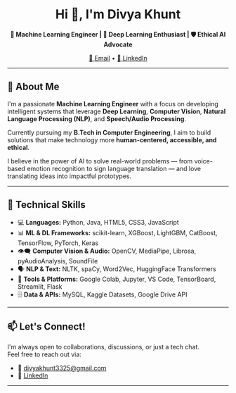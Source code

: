 <h1 align="center">Hi 👋, I'm Divya Khunt</h1>

<p align="center">
  <b>🤖 Machine Learning Engineer | 🧠 Deep Learning Enthusiast | 🛡️ Ethical AI Advocate</b><br>
</p>

<p align="center">
  <a href="mailto:divyakhunt3325@gmail.com">📧 Email</a> • 
  <a href="https://www.linkedin.com/in/divya-khunt-142a61273/">💼 LinkedIn</a>
</p>

---

## 🚀 About Me

I'm a passionate **Machine Learning Engineer** with a focus on developing intelligent systems that leverage **Deep Learning**, **Computer Vision**, **Natural Language Processing (NLP)**, and **Speech/Audio Processing**.

Currently pursuing my **B.Tech in Computer Engineering**, I aim to build solutions that make technology more **human-centered, accessible, and ethical**.

I believe in the power of AI to solve real-world problems — from voice-based emotion recognition to sign language translation — and love translating ideas into impactful prototypes.

---

## 🧠 Technical Skills

- 💻 **Languages:** Python, Java, HTML5, CSS3, JavaScript  
- 📊 **ML & DL Frameworks:** scikit-learn, XGBoost, LightGBM, CatBoost, TensorFlow, PyTorch, Keras  
- 👁️‍🗨️ **Computer Vision & Audio:** OpenCV, MediaPipe, Librosa, pyAudioAnalysis, SoundFile  
- 🗣️ **NLP & Text:** NLTK, spaCy, Word2Vec, HuggingFace Transformers  
- 🧰 **Tools & Platforms:** Google Colab, Jupyter, VS Code, TensorBoard, Streamlit, Flask  
- 🗄️ **Data & APIs:** MySQL, Kaggle Datasets, Google Drive API  

---

## 📫 Let's Connect!

I'm always open to collaborations, discussions, or just a tech chat.  
Feel free to reach out via:

- 📧 [divyakhunt3325@gmail.com](mailto:divyakhunt3325@gmail.com)  
- 💼 [LinkedIn](https://www.linkedin.com/in/divya-khunt-142a61273/)

---
